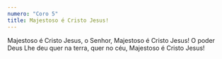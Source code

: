 ```yaml
---
numero: "Coro 5"
title: Majestoso é Cristo Jesus!
---
```

Majestoso é Cristo Jesus, o Senhor,
Majestoso é Cristo Jesus!
O poder Deus Lhe deu quer na terra, quer no céu,
Majestoso é Cristo Jesus!
